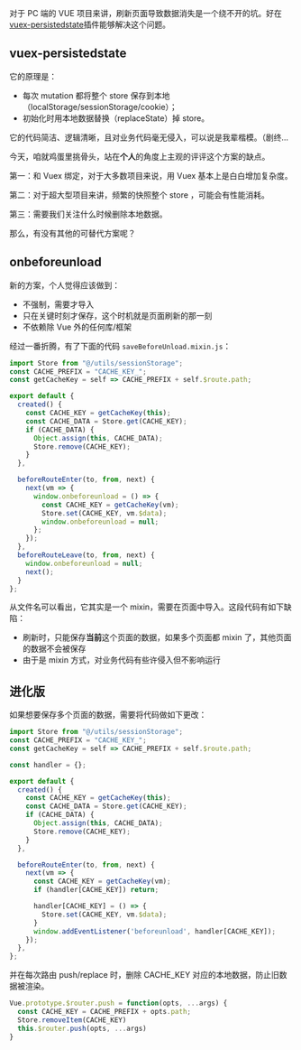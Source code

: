 对于 PC 端的 VUE 项目来讲，刷新页面导致数据消失是一个绕不开的坑。好在 [vuex-persistedstate](https://github.com/robinvdvleuten/vuex-persistedstate)插件能够解决这个问题。

## vuex-persistedstate
它的原理是：
* 每次 mutation 都将整个 store 保存到本地（localStorage/sessionStorage/cookie）；
* 初始化时用本地数据替换（replaceState）掉 store。

它的代码简洁、逻辑清晰，且对业务代码毫无侵入，可以说是我辈楷模。（剧终...

今天，咱就鸡蛋里挑骨头，站在**个人**的角度上主观的评评这个方案的缺点。

第一：和 Vuex 绑定，对于大多数项目来说，用 Vuex 基本上是白白增加复杂度。

第二：对于超大型项目来讲，频繁的快照整个 store ，可能会有性能消耗。

第三：需要我们关注什么时候删除本地数据。

那么，有没有其他的可替代方案呢？

## onbeforeunload
新的方案，个人觉得应该做到：
* 不强制，需要才导入
* 只在关键时刻才保存，这个时机就是页面刷新的那一刻
* 不依赖除 Vue 外的任何库/框架

经过一番折腾，有了下面的代码 `saveBeforeUnload.mixin.js`：
````js
import Store from "@/utils/sessionStorage";
const CACHE_PREFIX = "CACHE_KEY_";
const getCacheKey = self => CACHE_PREFIX + self.$route.path;

export default {
  created() {
    const CACHE_KEY = getCacheKey(this);
    const CACHE_DATA = Store.get(CACHE_KEY);
    if (CACHE_DATA) {
      Object.assign(this, CACHE_DATA);
      Store.remove(CACHE_KEY);
    }
  },

  beforeRouteEnter(to, from, next) {
    next(vm => {
      window.onbeforeunload = () => {
        const CACHE_KEY = getCacheKey(vm);
        Store.set(CACHE_KEY, vm.$data);
        window.onbeforeunload = null;
      };
    });
  },
  beforeRouteLeave(to, from, next) {
    window.onbeforeunload = null;
    next();
  }
};
````
从文件名可以看出，它其实是一个 mixin，需要在页面中导入。这段代码有如下缺陷：
* 刷新时，只能保存**当前**这个页面的数据，如果多个页面都 mixin 了，其他页面的数据不会被保存
* 由于是 mixin 方式，对业务代码有些许侵入但不影响运行

## 进化版
如果想要保存多个页面的数据，需要将代码做如下更改：
````js
import Store from "@/utils/sessionStorage";
const CACHE_PREFIX = "CACHE_KEY_";
const getCacheKey = self => CACHE_PREFIX + self.$route.path;

const handler = {};

export default {
  created() {
    const CACHE_KEY = getCacheKey(this);
    const CACHE_DATA = Store.get(CACHE_KEY);
    if (CACHE_DATA) {
      Object.assign(this, CACHE_DATA);
      Store.remove(CACHE_KEY);
    }
  },

  beforeRouteEnter(to, from, next) {
    next(vm => {
      const CACHE_KEY = getCacheKey(vm);
      if (handler[CACHE_KEY]) return;

      handler[CACHE_KEY] = () => {
        Store.set(CACHE_KEY, vm.$data);
      }
      window.addEventListener('beforeunload', handler[CACHE_KEY]);
    });
  },
};
````
并在每次路由 push/replace 时，删除 CACHE_KEY 对应的本地数据，防止旧数据被渲染。
````js
Vue.prototype.$router.push = function(opts, ...args) {
  const CACHE_KEY = CACHE_PREFIX + opts.path;
  Store.removeItem(CACHE_KEY)
  this.$router.push(opts, ...args)
}
````
